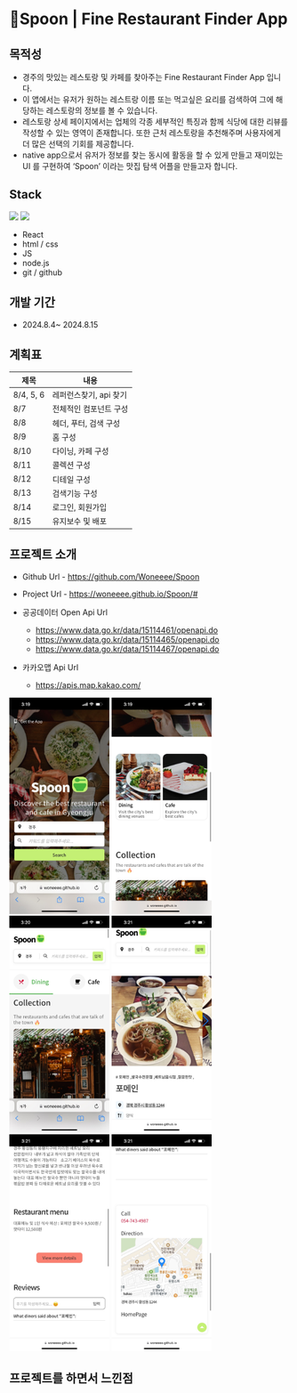 # 🥄Spoon | Fine Restaurant Finder App

## 목적성

- 경주의 맛있는 레스토랑 및 카페를 찾아주는 Fine Restaurant Finder App 입니다.
- 이 앱에서는 유저가 원하는 레스트랑 이름 또는 먹고싶은 요리를 검색하여 그에 해당하는 레스토랑의 정보를 볼 수 있습니다.
- 레스토랑 상세 페이지에서는 업체의 각종 세부적인 특징과 함께 식당에 대한 리뷰를 작성할 수 있는 영역이 존재합니다. 또한 근처 레스토랑을 추천해주며 사용자에게 더 많은 선택의 기회를 제공합니다.
- native app으로서 유저가 정보를 찾는 동시에 활동을 할 수 있게 만들고 재미있는 UI 를 구현하여 ‘Spoon’ 이라는 맛집 탐색 어플을 만들고자 합니다.

## Stack

<div display="flex">
  <img src="https://upload.wikimedia.org/wikipedia/commons/thumb/9/99/Unofficial_JavaScript_logo_2.svg/800px-Unofficial_JavaScript_logo_2.svg.png" width="60px" />
  <img src="https://encrypted-tbn0.gstatic.com/images?q=tbn:ANd9GcSg1MndL-Xp1JcnqaB0YOqTp6zDjrwYyGKsPA&s" width="60px" /> 
</div>

- React
- html / css
- JS
- node.js
- git / github

## 개발 기간

- 2024.8.4~ 2024.8.15

## 계획표

| 제목      | 내용                   |
| --------- | ---------------------- |
| 8/4, 5, 6 | 레퍼런스찾기, api 찾기 |
| 8/7       | 전체적인 컴포넌트 구성 |
| 8/8       | 헤더, 푸터, 검색 구성  |
| 8/9       | 홈 구성                |
| 8/10      | 다이닝, 카페 구성      |
| 8/11      | 콜렉션 구성            |
| 8/12      | 디테일 구성            |
| 8/13      | 검색기능 구성          |
| 8/14      | 로그인, 회원가입       |
| 8/15      | 유지보수 및 배포       |

## 프로젝트 소개

- Github Url - https://github.com/Woneeee/Spoon
- Project Url - https://woneeee.github.io/Spoon/#

- 공공데이터 Open Api Url
  - https://www.data.go.kr/data/15114461/openapi.do
  - https://www.data.go.kr/data/15114465/openapi.do
  - https://www.data.go.kr/data/15114467/openapi.do
- 카카오맵 Api Url
  - https://apis.map.kakao.com/

<div display="flex" >
  <img src="./src/mo_spoon/home1.jpg" width="180px" />
  <img src="./src/mo_spoon/home2.jpg" width="180px" />
  <img src="./src/mo_spoon/dining.jpg" width="180px" />
  <img src="./src/mo_spoon/detail1.jpg" width="180px" />
  <img src="./src/mo_spoon/detail2.jpg" width="180px" />
  <img src="./src/mo_spoon/detail3.jpg" width="180px" />
</div >

## 프로젝트를 하면서 느낀점

